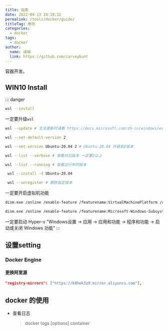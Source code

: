 ```yaml
---
title: 指南
date: 2022-04-13 14:18:12
permalink: /tools/docker/guide/
titleTag: 原创
categories: 
  - docker
tags: 
  - docker
author: 
  name: 诚城
  link: https://github.com/carveybunt
---
```

容器开发。
<!-- more -->

## WIN10 Install
::: danger
```sh
wsl --install
```

一定要升级`wsl`
```sh
wsl --update # 无法更新时请看 https://docs.microsoft.com/zh-cn/windows/wsl/install-manual#step-4---download-the-linux-kernel-update-package

wsl --set-default-version 2

wsl --set-version Ubuntu-20.04 2 # Ubuntu-20.04 升级到2版本

wsl --list --verbose # 查看对应版本 一定要2以上

wsl --list --running # 查看运行中的版本

 wsl --install -d Ubuntu-20.04

 wsl --unregister # 删除指定版本
```

一定要开启虚拟机功能
```sh
dism.exe /online /enable-feature /featurename:VirtualMachinePlatform /all /norestart  # 启用虚拟机功能

dism.exe /online /enable-feature /featurename:Microsoft-Windows-Subsystem-Linux /all /norestart # 启用适用于 Linux 的 Windows 子系统
```

一定要启动 Hyper-v
"Windows设置 -> 应用 -> 应用和功能 -> 程序和功能 -> 启动或关闭 Windows 功能"
:::

## 设置setting
### Docker Engine
#### 更换阿里源
```json
"registry-mirrors": ["https://k8hek3z9.mirror.aliyuncs.com"],
```

## docker 的使用
- 查看日志
  
  > docker logs [options] container